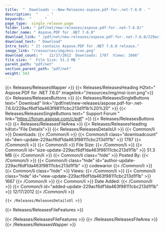 ```yaml
---
title:  "  Downloads ---New-Releases-aspose.pdf-for-.net-7.6.0 . " 
description:  "    . " 
keywords:  "    . " 
page_type:  single_release_page
folder_link: " pdf/net/new-releases/aspose.pdf-for-.net-7.6.0/"
folder_name: " Aspose.PDF for .NET 7.6.0"
download_link: " /pdf/net/new-releases/aspose.pdf-for-.net-7.6.0/229acf6df1da463f98111cbc213d1f1b"
download_text: " Download"
Intro_text: " It contains Aspose.PDF for .NET 7.6.0 release."
image_link: "/resources/img/msi-icon.png"
download_count: "   12/17/2012  Downloads: 1787  Views: 1666"
file_size: "  File Size: 51.3 MB "
parent_path: "pdf/net"
section_parent_path: "pdf/net"
weight: 583
---
```


{{< Releases/ReleasesWapper >}}
  {{< Releases/ReleasesHeading H2txt=" Aspose.PDF for .NET 7.6.0" imagelink="/resources/img/msi-icon.png">}}
  {{< Releases/ReleasesButtons >}}
    {{< Releases/ReleasesSingleButtons text=" Download" link="/pdf/net/new-releases/aspose.pdf-for-.net-7.6.0/229acf6df1da463f98111cbc213d1f1b%20%20" >}}
    {{< Releases/ReleasesSingleButtons text=" Support Forum " link="https://forum.aspose.com/c/pdf" >}}
  {{< Releases/ReleasesButtons >}}
  {{< Releases/ReleasesFileArea >}}
    {{< Releases/ReleasesHeading h4txt="File Details">}}
    {{< Releases/ReleasesDetailsUl >}}
            {{< Common/li  >}} Downloads: {{< /Common/li >}} 
      {{< Common/li class="downloadcount" id="dwn-update-229acf6df1da463f98111cbc213d1f1b" >}} 1787 {{< /Common/li >}} 
      {{< Common/li  >}} File Size: {{< /Common/li >}} 
      {{< Common/li id="size-update-229acf6df1da463f98111cbc213d1f1b" >}} 51.3 MB {{< /Common/li >}} 
      {{< Common/li  class="hide" >}} Posted By: {{< /Common/li >}} 
      {{< Common/li class="hide" id="author-update-229acf6df1da463f98111cbc213d1f1b" >}} codewarior {{< /Common/li >}} 
      {{< Common/li class="hide"  >}} Views: {{< /Common/li >}} 
      {{< Common/li class="hide" id="view-update-229acf6df1da463f98111cbc213d1f1b" >}} 1667 {{< /Common/li >}} 
      {{< Common/li  >}} Date Added: {{< /Common/li >}} 
      {{< Common/li id="added-update-229acf6df1da463f98111cbc213d1f1b" >}} 12/17/2012 {{< /Common/li >}} 

    {{< /Releases/ReleasesDetailsUl >}}

  {{< Releases/ReleasesFileFeatures >}}
      
  {{< /Releases/ReleasesFileFeatures >}}
 {{< /Releases/ReleasesFileArea >}}
{{< /Releases/ReleasesWapper >}}


